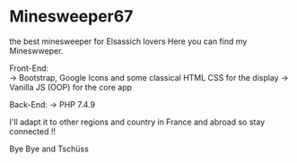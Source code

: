 # Minesweeper67
the best minesweeper for Elsassich lovers
Here you can find my Mineswweper.

Front-End:   
             -> Bootstrap, Google Icons and some classical HTML CSS for the display
             -> Vanilla JS (OOP) for the core app 
             
Back-End: 
             -> PHP 7.4.9

I'll adapt it to other regions and country in France and abroad so stay connected !!

Bye Bye and Tschüss
